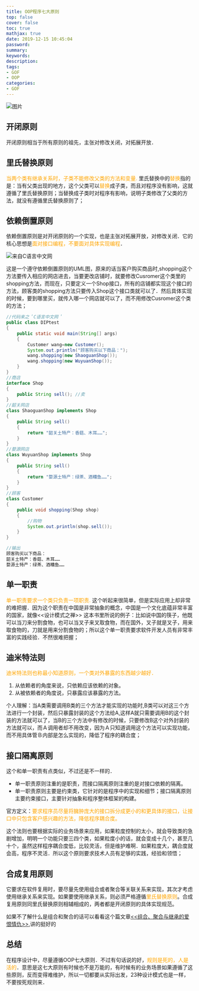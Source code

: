 ```yaml
---
title: OOP程序七大原则
top: false
cover: false
toc: true
mathjax: true
date: 2019-12-15 10:45:04
password:
summary:
keywords:
description:
tags:
- GOF
- OOP
categories:
- GOF
---
```




![图片](https://cdn.jsdelivr.net/gh/greycodee/images@main/images/2021/10/08/autumn-4656877_1920.png)



## 开闭原则

开闭原则相当于所有原则的祖先，主张对修改关闭，对拓展开放．



## 里氏替换原则

<font color=orange>当两个类有继承关系时，子类不能修改父类的方法和变量.  </font>里氏替换中的<font color=orange>替换</font>指的是：当有父类出现的地方，这个父类可以<font color=orange>替换</font>成子类，而且对程序没有影响，这就遵循了里氏替换原则；当替换成子类时对程序有影响，说明子类修改了父类的方法，就没有遵循里氏替换原则了；

## 依赖倒置原则

依赖倒置原则是对开闭原则的一个实现，也是主张对拓展开放，对修改关闭．它的核心思想是<font color=orange>面对接口编程，不要面对具体实现编程</font>．

![来自C语言中文网](https://cdn.jsdelivr.net/gh/greycodee/images@main/images/2021/10/08/3-1Q113131610L7.gif)

这是一个遵守依赖倒置原则的UML图，原来的话当客户购买商品时,shopping这个方法要传入相应的网店进去，当要更改店铺时，就要修改Cusromer这个类里的shopping方法，而现在，只要定义一个Shop接口，所有的店铺都实现这个接口的方法，顾客类的shopping方法只要传入Shop这个接口类就可以了．然后具体实现的时候，要到哪里买，就传入哪一个网店就可以了，而不用修改Cusromer这个类的方法；

```java
//代码来之＇C语言中文网＇
public class DIPtest
{
    public static void main(String[] args)
    {
        Customer wang=new Customer();
        System.out.println("顾客购买以下商品："); 
        wang.shopping(new ShaoguanShop()); 
        wang.shopping(new WuyuanShop());
    }
}
//商店
interface Shop
{
    public String sell(); //卖
}
//韶关网店
class ShaoguanShop implements Shop
{
    public String sell()
    {
        return "韶关土特产：香菇、木耳……"; 
    } 
}
//婺源网店
class WuyuanShop implements Shop
{
    public String sell()
    {
        return "婺源土特产：绿茶、酒糟鱼……"; 
    }
} 
//顾客
class Customer
{
    public void shopping(Shop shop)
    {
        //购物
        System.out.println(shop.sell()); 
    }
}

//输出
顾客购买以下商品：
韶关土特产：香菇、木耳……
婺源土特产：绿茶、酒糟鱼……
```

## 单一职责

<font color=orange>单一职责要求一个类只负责一项职责.  </font>这个听起来很简单，但是实际应用上却非常的难把握．因为这个职责在中国是非常抽象的概念，中国是一个文化底蕴非常丰富的国家，就像<<设计模式之禅>> 这本书里所说的例子：比如说中国的筷子，他既可以当刀来分割食物，也可以当叉子来叉取食物，而在国外，叉子就是叉子，用来取食物的，刀就是用来分割食物的；所以这个单一职责要求软件开发人员有非常丰富的实践经验．不然很难把握；

## 迪米特法则

<font color=orange>迪米特法则也称最小知道原则，一个类对外暴露的东西越少越好．</font>

1. 从依赖者的角度来说，只依赖应该依赖的对象。
2. 从被依赖者的角度说，只暴露应该暴露的方法。

个人理解：当A类需要调用B类的三个方法才能实现的功能时,B类可以对这三个方法进行一个封装，然后只暴露封装的这个方法给A,这样A就只需要调用B的这个封装的方法就可以了，当B的三个方法中有修改的时候，只要修改B这个对外封装的方法就可以，而Ａ调用者却不用改变，因为Ａ只知道调用这个方法可以实现功能，而不用具体管Ｂ内部是怎么实现的，降低了程序的耦合度；

## 接口隔离原则

这个和单一职责有点类似，不过还是不一样的．

- 单一职责原则注重的是职责，而接口隔离原则注重的是对接口依赖的隔离。
- 单一职责原则主要是约束类，它针对的是程序中的实现和细节；接口隔离原则主要约束接口，主要针对抽象和程序整体框架的构建。

官方定义：<font color=orange>要求程序员尽量将臃肿庞大的接口拆分成更小的和更具体的接口，让接口中只包含客户感兴趣的方法，降低程序耦合度。</font>

这个法则也要根据实际的业务场景来应用，如果粒度控制的太小，就会导致类的急剧增加，明明一个功能只要三四个类，如果粒度小的话，就会变成十几个，甚至几十个，虽然这样程序耦合度低，比较灵活，但是维护难啊．如果粒度大，耦合度就会高，程序不灵活．所以这个原则要求技术人员有足够的实践，经验和领悟；

## 合成复用原则

它要求在软件复用时，要尽量先使用组合或者聚合等关联关系来实现，其次才考虑使用继承关系来实现。如果要使用继承关系，则必须严格遵循<font color=orange>里氏替换原则</font>。合成复用原则同里氏替换原则相辅相成的，两者都是开闭原则的具体实现规范。

如果不了解什么是组合和聚合的话可以看看这个篇文章[<<组合、聚合与继承的爱恨情仇>>](https://blog.csdn.net/qq_31655965/article/details/54645220),讲的挺好的



## 总结

在程序设计中，尽量遵循OOP七大原则．不过有句话说的好，<font color=orange>规则是死的，人是活的</font>．意思是这七大原则有时候也不是万能的，有时候有的业务场景如果遵循了这些原则，反而变得难维护，所以一切都要从实际出发，23种设计模式也是一样，不要按死规则来．